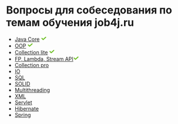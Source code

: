 # Вопросы для собеседования по темам обучения job4j.ru


+ [Java Core]() ![icon][done]
+ [OOP]() ![icon][done]
+ [Collection lite](CollectionLite.md#collections-light) ![icon][done]
+ [FP, Lambda, Stream API](FPLambdaStreamAPI.md#fp-labmda-stream-api)![icon][done]
+ [Collection pro](CollectionPro.md#collections-pro)
+ [IO](IO.md#io)
+ [SQL](SQL.md#sql)
+ [SOLID](SOLID.md#solid)
+ [Multithreading](Multithreading.md#multithreading)
+ [XML](XML.md#xml)
+ [Servlet](Servlet.md#servlet)
+ [Hibernate](Hibernate.md#hibernate)
+ [Spring](Spring.md#spring)

[done]:done.png